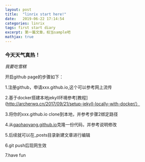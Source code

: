 ```yaml
---
layout: post
title:  "linrix start here!"
date:   2019-06-22 17:14:54
categories: linrix
tags: first start diary
excerpt: 第一篇文章，权当sample吧
mathjax: true
---
```


### 今天天气真热！

*我要吃雪糕*

开启github page的步骤如下：

1.注册github，申请xxx.github.io,这个可以参考网上流传

2.基于docker搭建本地jekyll环境参考[教程](http://archerwq.cn/2017/09/21/setup-jekyll-locally-with-docker/）

3.将你的xxx.github.io clone到本地，并参考步骤2绑定路径

4.从[gaohaoyang.github.io](https://github.com/Gaohaoyang/gaohaoyang.github.io)克隆一份代码，并参考说明修改

5.后续就可以在_posts目录新建文章进行编辑

6.git push后现网生效

7.have fun

